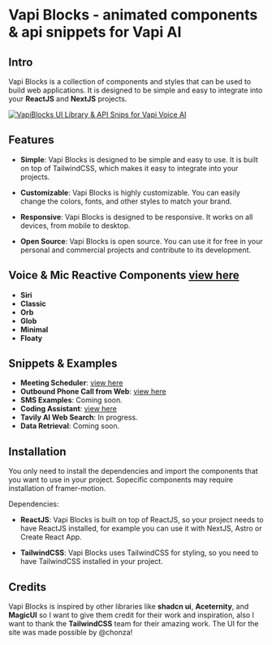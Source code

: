 # Vapi Blocks - animated components & api snippets for Vapi AI

## Intro

Vapi Blocks is a collection of components and styles that can be used to build web applications. It is designed to be simple and easy to integrate into your **ReactJS** and **NextJS** projects.

[![VapiBlocks UI Library & API Snips for Vapi Voice AI](https://res.cloudinary.com/marcomontalbano/image/upload/v1720129151/video_to_markdown/images/youtube--gjtUfjiRgAs-c05b58ac6eb4c4700831b2b3070cd403.jpg)](https://www.youtube.com/watch?v=gjtUfjiRgAs "VapiBlocks UI Library & API Snips for Vapi Voice AI")


## Features

- **Simple**: Vapi Blocks is designed to be simple and easy to use. It is built on top of TailwindCSS, which makes it easy to integrate into your projects.

- **Customizable**: Vapi Blocks is highly customizable. You can easily change the colors, fonts, and other styles to match your brand.

- **Responsive**: Vapi Blocks is designed to be responsive. It works on all devices, from mobile to desktop.

- **Open Source**: Vapi Blocks is open source. You can use it for free in your personal and commercial projects and contribute to its development.

## Voice & Mic Reactive Components [view here](https://vapiblocks.com)

- **Siri**
- **Classic**
- **Orb**
- **Glob**
- **Minimal**
- **Floaty**

## Snippets & Examples

- **Meeting Scheduler**: [view here](https://vapiblocks.com)
- **Outbound Phone Call from Web**: [view here](https://vapiblocks.com](https://www.vapiblocks.com/components/outbound-phone-dial))
- **SMS Examples**: Coming soon.
- **Coding Assistant**: [view here](https://www.vapiblocks.com/components/demos/builder)
- **Tavily AI Web Search**: In progress.
- **Data Retrieval**: Coming soon.

## Installation

You only need to install the dependencies and import the components that you want to use in your project. Sopecific components may require installation of framer-motion.

Dependencies:

- **ReactJS**: Vapi Blocks is built on top of ReactJS, so your project needs to have ReactJS installed, for example you can use it with NextJS, Astro or Create React App.

- **TailwindCSS**: Vapi Blocks uses TailwindCSS for styling, so you need to have TailwindCSS installed in your project.

## Credits

Vapi Blocks is inspired by other libraries like **shadcn ui**, **Aceternity**, and **MagicUI** so I want to give them credit for their work and inspiration, also I want to thank the **TailwindCSS** team for their amazing work. The UI for the site was made possible by @chonza!
